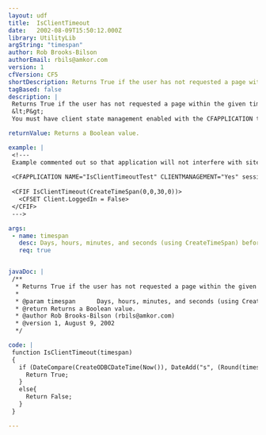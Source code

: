 ```yaml
---
layout: udf
title:  IsClientTimeout
date:   2002-08-09T15:50:12.000Z
library: UtilityLib
argString: "timespan"
author: Rob Brooks-Bilson
authorEmail: rbils@amkor.com
version: 1
cfVersion: CF5
shortDescription: Returns True if the user has not requested a page within the given time span.
tagBased: false
description: |
 Returns True if the user has not requested a page within the given time span.  This function can be used to timeout client variables in security schemes where you control access by checking for the existence of a client variable.  This gets around a key difference between client and session variables.
 &lt;P&gt;
 You must have client state management enabled with the CFAPPLICATION tag in order to use this function.

returnValue: Returns a Boolean value.

example: |
 <!---
 Example commented out so that application will not interfere with site.
 
 <CFAPPLICATION NAME="IsClientTimeoutTest" CLIENTMANAGEMENT="Yes" sessionmanagement=1 CLIENTSTORAGE="Cookie">
 
 <CFIF IsClientTimeout(CreateTimeSpan(0,0,30,0))>
   <CFSET Client.LoggedIn = False>              
 </CFIF>
 --->

args:
 - name: timespan
   desc: Days, hours, minutes, and seconds (using CreateTimeSpan) before client variables should be timed out.
   req: true


javaDoc: |
 /**
  * Returns True if the user has not requested a page within the given time span.
  * 
  * @param timespan      Days, hours, minutes, and seconds (using CreateTimeSpan) before client variables should be timed out. (Required)
  * @return Returns a Boolean value. 
  * @author Rob Brooks-Bilson (rbils@amkor.com) 
  * @version 1, August 9, 2002 
  */

code: |
 function IsClientTimeout(timespan)
 {
   if (DateCompare(CreateODBCDateTime(Now()), DateAdd("s", (Round(timespan* 86400)), Client.LastVisit)) GTE 0){ 
     Return True;
   }
   else{
     Return False;
   }
 }

---
```


